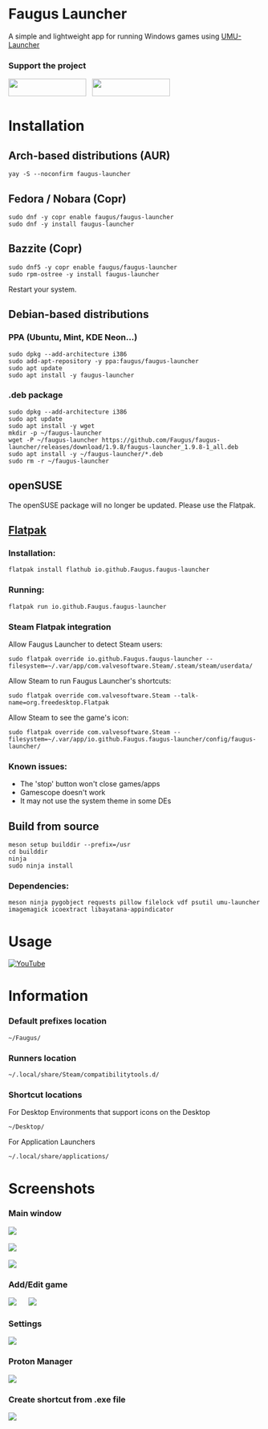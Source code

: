 # Faugus Launcher
A simple and lightweight app for running Windows games using [UMU-Launcher](https://github.com/Open-Wine-Components/umu-launcher)

### Support the project
<a href='https://ko-fi.com/K3K210EMDU' target='_blank'><img src=https://github.com/Faugus/faugus-launcher/blob/main/assets/ko-fi.png width="155" height="35"/></a>&nbsp;&nbsp;
<a href='https://www.paypal.com/donate/?business=57PP9DVD3VWAN&no_recurring=0&currency_code=USD' target='_blank'><img src=https://github.com/Faugus/faugus-launcher/blob/main/assets/paypal.png width="155" height="35"/></a>

# Installation
## Arch-based distributions (AUR)
```
yay -S --noconfirm faugus-launcher
```

## Fedora / Nobara (Copr)
```
sudo dnf -y copr enable faugus/faugus-launcher
sudo dnf -y install faugus-launcher
```

## Bazzite (Copr)
```
sudo dnf5 -y copr enable faugus/faugus-launcher
sudo rpm-ostree -y install faugus-launcher
```
Restart your system.

## Debian-based distributions
### PPA (Ubuntu, Mint, KDE Neon...)
```
sudo dpkg --add-architecture i386
sudo add-apt-repository -y ppa:faugus/faugus-launcher
sudo apt update
sudo apt install -y faugus-launcher
```
### .deb package
```
sudo dpkg --add-architecture i386
sudo apt update
sudo apt install -y wget
mkdir -p ~/faugus-launcher
wget -P ~/faugus-launcher https://github.com/Faugus/faugus-launcher/releases/download/1.9.8/faugus-launcher_1.9.8-1_all.deb
sudo apt install -y ~/faugus-launcher/*.deb
sudo rm -r ~/faugus-launcher
```

## openSUSE
The openSUSE package will no longer be updated. Please use the Flatpak.

## [Flatpak](https://flathub.org/apps/io.github.Faugus.faugus-launcher)
### Installation:
```
flatpak install flathub io.github.Faugus.faugus-launcher
```
### Running:
```
flatpak run io.github.Faugus.faugus-launcher
```
### Steam Flatpak integration
Allow Faugus Launcher to detect Steam users:
```
sudo flatpak override io.github.Faugus.faugus-launcher --filesystem=~/.var/app/com.valvesoftware.Steam/.steam/steam/userdata/
```
Allow Steam to run Faugus Launcher's shortcuts:
```
sudo flatpak override com.valvesoftware.Steam --talk-name=org.freedesktop.Flatpak
```
Allow Steam to see the game's icon:
```
sudo flatpak override com.valvesoftware.Steam --filesystem=~/.var/app/io.github.Faugus.faugus-launcher/config/faugus-launcher/
```
### Known issues:
- The 'stop' button won't close games/apps
- Gamescope doesn't work
- It may not use the system theme in some DEs

## Build from source
```
meson setup builddir --prefix=/usr
cd builddir
ninja
sudo ninja install
```
### Dependencies:
```
meson ninja pygobject requests pillow filelock vdf psutil umu-launcher imagemagick icoextract libayatana-appindicator
```

# Usage
[![YouTube](http://i.ytimg.com/vi/Ay6C2f55Pc8/hqdefault.jpg)](https://www.youtube.com/watch?v=Ay6C2f55Pc8)

# Information
### Default prefixes location
```
~/Faugus/
```

### Runners location
```
~/.local/share/Steam/compatibilitytools.d/
```

### Shortcut locations
For Desktop Environments that support icons on the Desktop
```
~/Desktop/
```
For Application Launchers
```
~/.local/share/applications/
```

# Screenshots
### Main window
<img src=screenshots/main-list.png/><br><br>
<img src=screenshots/main-blocks.png/><br><br>
<img src=screenshots/main-banners.png/><br>
### Add/Edit game
<img src=screenshots/add-main.png/>&nbsp;&nbsp;&nbsp;&nbsp;&nbsp;&nbsp;<img src=screenshots/add-tools.png/><br>
### Settings
<img src=screenshots/settings.png/><br>
### Proton Manager
<img src=screenshots/proton-manager.png/><br>
### Create shortcut from .exe file
<img src=screenshots/shortcut-file.png/><br>

